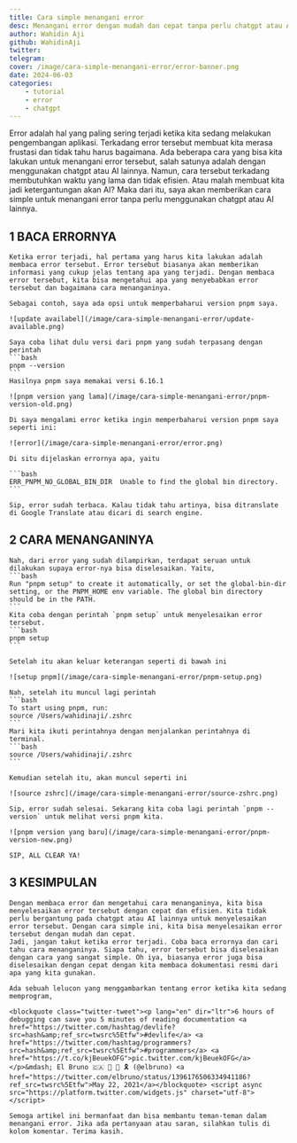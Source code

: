 ```yaml
---
title: Cara simple menangani error
desc: Menangani error dengan mudah dan cepat tanpa perlu chatgpt atau AI lainnya.
author: Wahidin Aji
github: WahidinAji
twitter:
telegram:
cover: /image/cara-simple-menangani-error/error-banner.png
date: 2024-06-03
categories:
    - tutorial
    - error
    - chatgpt
---
```


Error adalah hal yang paling sering terjadi ketika kita sedang melakukan pengembangan aplikasi. Terkadang error tersebut membuat kita merasa frustasi dan tidak tahu harus bagaimana. Ada beberapa cara yang bisa kita lakukan untuk menangani error tersebut, salah satunya adalah dengan menggunakan chatgpt atau AI lainnya. Namun, cara tersebut terkadang membutuhkan waktu yang lama dan tidak efisien.
Atau malah membuat kita jadi ketergantungan akan AI? Maka dari itu, saya akan memberikan cara simple untuk menangani error tanpa perlu menggunakan chatgpt atau AI lainnya.

## 1 **BACA ERRORNYA**

    Ketika error terjadi, hal pertama yang harus kita lakukan adalah membaca error tersebut. Error tersebut biasanya akan memberikan informasi yang cukup jelas tentang apa yang terjadi. Dengan membaca error tersebut, kita bisa mengetahui apa yang menyebabkan error tersebut dan bagaimana cara menanganinya.

    Sebagai contoh, saya ada opsi untuk memperbaharui version pnpm saya.

    ![update availabel](/image/cara-simple-menangani-error/update-available.png)

    Saya coba lihat dulu versi dari pnpm yang sudah terpasang dengan perintah
    ```bash
    pnpm --version
    ```
    Hasilnya pnpm saya memakai versi 6.16.1

    ![pnpm version yang lama](/image/cara-simple-menangani-error/pnpm-version-old.png)

    Di saya mengalami error ketika ingin memperbaharui version pnpm saya seperti ini:

    ![error](/image/cara-simple-menangani-error/error.png)

    Di situ dijelaskan errornya apa, yaitu

    ```bash
    ERR_PNPM_NO_GLOBAL_BIN_DIR  Unable to find the global bin directory.
    ```

    Sip, error sudah terbaca. Kalau tidak tahu artinya, bisa ditranslate di Google Translate atau dicari di search engine.

## 2 **CARA MENANGANINYA**

    Nah, dari error yang sudah dilampirkan, terdapat seruan untuk dilakukan supaya error-nya bisa diselesaikan. Yaitu,
    ```bash
    Run "pnpm setup" to create it automatically, or set the global-bin-dir setting, or the PNPM_HOME env variable. The global bin directory should be in the PATH.
    ```
    Kita coba dengan perintah `pnpm setup` untuk menyelesaikan error tersebut.
    ```bash
    pnpm setup
    ```

    Setelah itu akan keluar keterangan seperti di bawah ini

    ![setup pnpm](/image/cara-simple-menangani-error/pnpm-setup.png)

    Nah, setelah itu muncul lagi perintah
    ```bash
    To start using pnpm, run:
    source /Users/wahidinaji/.zshrc
    ```
    Mari kita ikuti perintahnya dengan menjalankan perintahnya di terminal.
    ```bash
    source /Users/wahidinaji/.zshrc
    ```

    Kemudian setelah itu, akan muncul seperti ini

    ![source zshrc](/image/cara-simple-menangani-error/source-zshrc.png)

    Sip, error sudah selesai. Sekarang kita coba lagi perintah `pnpm --version` untuk melihat versi pnpm kita.

    ![pnpm version yang baru](/image/cara-simple-menangani-error/pnpm-version-new.png)

    SIP, ALL CLEAR YA!

## 3 **KESIMPULAN**

    Dengan membaca error dan mengetahui cara menanganinya, kita bisa menyelesaikan error tersebut dengan cepat dan efisien. Kita tidak perlu bergantung pada chatgpt atau AI lainnya untuk menyelesaikan error tersebut. Dengan cara simple ini, kita bisa menyelesaikan error tersebut dengan mudah dan cepat.
    Jadi, jangan takut ketika error terjadi. Coba baca errornya dan cari tahu cara menanganinya. Siapa tahu, error tersebut bisa diselesaikan dengan cara yang sangat simple. Oh iya, biasanya error juga bisa diselesaikan dengan cepat dengan kita membaca dokumentasi resmi dari apa yang kita gunakan.

    Ada sebuah lelucon yang menggambarkan tentang error ketika kita sedang memprogram,

    <blockquote class="twitter-tweet"><p lang="en" dir="ltr">6 hours of debugging can save you 5 minutes of reading documentation <a href="https://twitter.com/hashtag/devlife?src=hash&amp;ref_src=twsrc%5Etfw">#devlife</a> <a href="https://twitter.com/hashtag/programmers?src=hash&amp;ref_src=twsrc%5Etfw">#programmers</a> <a href="https://t.co/kjBeuekOFG">pic.twitter.com/kjBeuekOFG</a></p>&mdash; El Bruno 🇨🇦 💙 💜 🎗️ (@elbruno) <a href="https://twitter.com/elbruno/status/1396176506334941186?ref_src=twsrc%5Etfw">May 22, 2021</a></blockquote> <script async src="https://platform.twitter.com/widgets.js" charset="utf-8"></script>

    Semoga artikel ini bermanfaat dan bisa membantu teman-teman dalam menangani error. Jika ada pertanyaan atau saran, silahkan tulis di kolom komentar. Terima kasih.
